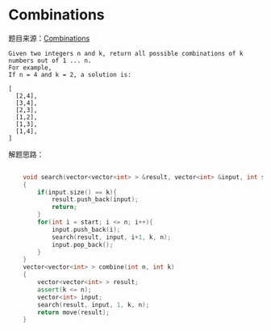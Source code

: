 # Combinations

题目来源：[Combinations](https://oj.leetcode.com/problems/combinations/)

>
	Given two integers n and k, return all possible combinations of k numbers out of 1 ... n.
	For example,
	If n = 4 and k = 2, a solution is:
	
	[
	  [2,4],
	  [3,4],
	  [2,3],
	  [1,2],
	  [1,3],
	  [1,4],
	]

解题思路：

```cpp
	
	void search(vector<vector<int> > &result, vector<int> &input, int start, int k, int n)
    {
        if(input.size() == k){
            result.push_back(input);
            return;
        }
        for(int i = start; i <= n; i++){
            input.push_back(i);
            search(result, input, i+1, k, n);
            input.pop_back();
        }
    }
    vector<vector<int> > combine(int n, int k) 
    {
        vector<vector<int> > result;
        assert(k <= n);
        vector<int> input;
        search(result, input, 1, k, n);
        return move(result);
    }
```
 

